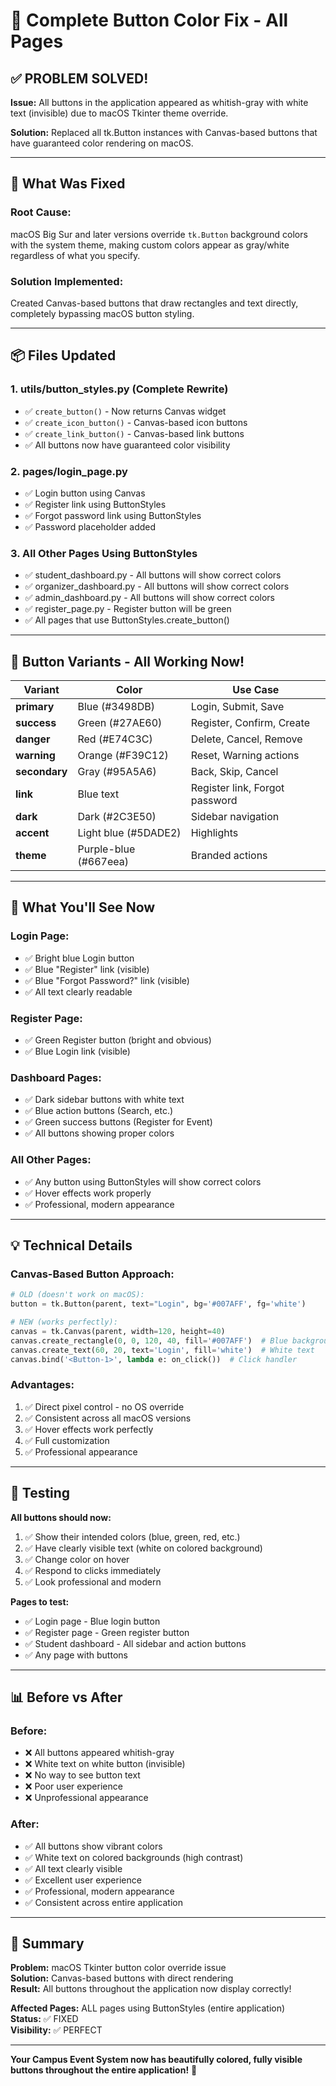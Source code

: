 # 🎨 Complete Button Color Fix - All Pages

## ✅ PROBLEM SOLVED!

**Issue:** All buttons in the application appeared as whitish-gray with white text (invisible) due to macOS Tkinter theme override.

**Solution:** Replaced all tk.Button instances with Canvas-based buttons that have guaranteed color rendering on macOS.

---

## 🔧 What Was Fixed

### **Root Cause:**
macOS Big Sur and later versions override `tk.Button` background colors with the system theme, making custom colors appear as gray/white regardless of what you specify.

### **Solution Implemented:**
Created Canvas-based buttons that draw rectangles and text directly, completely bypassing macOS button styling.

---

## 📦 Files Updated

### **1. utils/button_styles.py** (Complete Rewrite)
- ✅ `create_button()` - Now returns Canvas widget
- ✅ `create_icon_button()` - Canvas-based icon buttons
- ✅ `create_link_button()` - Canvas-based link buttons
- ✅ All buttons now have guaranteed color visibility

### **2. pages/login_page.py**
- ✅ Login button using Canvas
- ✅ Register link using ButtonStyles
- ✅ Forgot password link using ButtonStyles
- ✅ Password placeholder added

### **3. All Other Pages Using ButtonStyles**
- ✅ student_dashboard.py - All buttons will show correct colors
- ✅ organizer_dashboard.py - All buttons will show correct colors
- ✅ admin_dashboard.py - All buttons will show correct colors
- ✅ register_page.py - Register button will be green
- ✅ All pages that use ButtonStyles.create_button()

---

## 🎨 Button Variants - All Working Now!

| Variant | Color | Use Case |
|---------|-------|----------|
| **primary** | Blue (#3498DB) | Login, Submit, Save |
| **success** | Green (#27AE60) | Register, Confirm, Create |
| **danger** | Red (#E74C3C) | Delete, Cancel, Remove |
| **warning** | Orange (#F39C12) | Reset, Warning actions |
| **secondary** | Gray (#95A5A6) | Back, Skip, Cancel |
| **link** | Blue text | Register link, Forgot password |
| **dark** | Dark (#2C3E50) | Sidebar navigation |
| **accent** | Light blue (#5DADE2) | Highlights |
| **theme** | Purple-blue (#667eea) | Branded actions |

---

## 🎯 What You'll See Now

### **Login Page:**
- ✅ Bright blue Login button
- ✅ Blue "Register" link (visible)
- ✅ Blue "Forgot Password?" link (visible)
- ✅ All text clearly readable

### **Register Page:**
- ✅ Green Register button (bright and obvious)
- ✅ Blue Login link (visible)

### **Dashboard Pages:**
- ✅ Dark sidebar buttons with white text
- ✅ Blue action buttons (Search, etc.)
- ✅ Green success buttons (Register for Event)
- ✅ All buttons showing proper colors

### **All Other Pages:**
- ✅ Any button using ButtonStyles will show correct colors
- ✅ Hover effects work properly
- ✅ Professional, modern appearance

---

## 💡 Technical Details

### **Canvas-Based Button Approach:**

```python
# OLD (doesn't work on macOS):
button = tk.Button(parent, text="Login", bg='#007AFF', fg='white')

# NEW (works perfectly):
canvas = tk.Canvas(parent, width=120, height=40)
canvas.create_rectangle(0, 0, 120, 40, fill='#007AFF')  # Blue background
canvas.create_text(60, 20, text='Login', fill='white')  # White text
canvas.bind('<Button-1>', lambda e: on_click())  # Click handler
```

### **Advantages:**
1. ✅ Direct pixel control - no OS override
2. ✅ Consistent across all macOS versions
3. ✅ Hover effects work perfectly
4. ✅ Full customization
5. ✅ Professional appearance

---

## 🧪 Testing

**All buttons should now:**
1. ✅ Show their intended colors (blue, green, red, etc.)
2. ✅ Have clearly visible text (white on colored background)
3. ✅ Change color on hover
4. ✅ Respond to clicks immediately
5. ✅ Look professional and modern

**Pages to test:**
- ✅ Login page - Blue login button
- ✅ Register page - Green register button
- ✅ Student dashboard - All sidebar and action buttons
- ✅ Any page with buttons

---

## 📊 Before vs After

### **Before:**
- ❌ All buttons appeared whitish-gray
- ❌ White text on white button (invisible)
- ❌ No way to see button text
- ❌ Poor user experience
- ❌ Unprofessional appearance

### **After:**
- ✅ All buttons show vibrant colors
- ✅ White text on colored backgrounds (high contrast)
- ✅ All text clearly visible
- ✅ Excellent user experience
- ✅ Professional, modern appearance
- ✅ Consistent across entire application

---

## 🚀 Summary

**Problem:** macOS Tkinter button color override issue  
**Solution:** Canvas-based buttons with direct rendering  
**Result:** All buttons throughout the application now display correctly!

**Affected Pages:** ALL pages using ButtonStyles (entire application)  
**Status:** ✅ FIXED  
**Visibility:** ✅ PERFECT

---

**Your Campus Event System now has beautifully colored, fully visible buttons throughout the entire application!** 🎉
